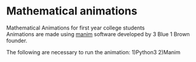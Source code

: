 # Mathematical animations

Mathematical Animations for first year college students
<br/>
Animations are made using <a href="https://github.com/3b1b/manim">manim</a> software developed by 3 Blue 1 Brown founder.

The following are necessary to run the animation:
1)Python3
2)Manim
